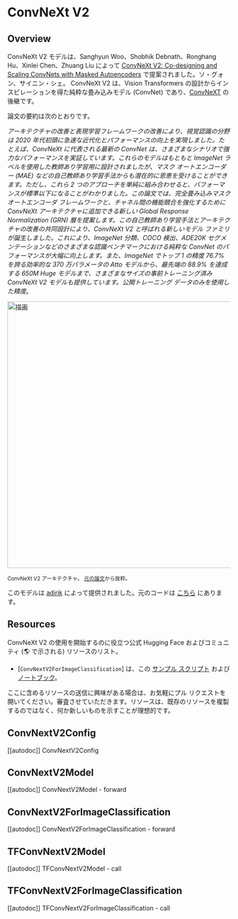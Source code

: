 <!--Copyright 2023 The HuggingFace Team. All rights reserved.

Licensed under the Apache License, Version 2.0 (the "License"); you may not use this file except in compliance with
the License. You may obtain a copy of the License at

http://www.apache.org/licenses/LICENSE-2.0

Unless required by applicable law or agreed to in writing, software distributed under the License is distributed on
an "AS IS" BASIS, WITHOUT WARRANTIES OR CONDITIONS OF ANY KIND, either express or implied. See the License for the
specific language governing permissions and limitations under the License.

⚠️ Note that this file is in Markdown but contain specific syntax for our doc-builder (similar to MDX) that may not be
rendered properly in your Markdown viewer.

-->

# ConvNeXt V2

## Overview

ConvNeXt V2 モデルは、Sanghyun Woo、Shobhik Debnath、Ronghang Hu、Xinlei Chen、Zhuang Liu によって [ConvNeXt V2: Co-designing and Scaling ConvNets with Masked Autoencoders](https://arxiv.org/abs/2301.00808) で提案されました。ソ・グォン、サイニン・シェ。
ConvNeXt V2 は、Vision Transformers の設計からインスピレーションを得た純粋な畳み込みモデル (ConvNet) であり、[ConvNeXT](convnext) の後継です。

論文の要約は次のとおりです。

*アーキテクチャの改善と表現学習フレームワークの改善により、視覚認識の分野は 2020 年代初頭に急速な近代化とパフォーマンスの向上を実現しました。たとえば、ConvNeXt に代表される最新の ConvNet は、さまざまなシナリオで強力なパフォーマンスを実証しています。これらのモデルはもともと ImageNet ラベルを使用した教師あり学習用に設計されましたが、マスク オートエンコーダー (MAE) などの自己教師あり学習手法からも潜在的に恩恵を受けることができます。ただし、これら 2 つのアプローチを単純に組み合わせると、パフォーマンスが標準以下になることがわかりました。この論文では、完全畳み込みマスク オートエンコーダ フレームワークと、チャネル間の機能競合を強化するために ConvNeXt アーキテクチャに追加できる新しい Global Response Normalization (GRN) 層を提案します。この自己教師あり学習手法とアーキテクチャの改善の共同設計により、ConvNeXt V2 と呼ばれる新しいモデル ファミリが誕生しました。これにより、ImageNet 分類、COCO 検出、ADE20K セグメンテーションなどのさまざまな認識ベンチマークにおける純粋な ConvNet のパフォーマンスが大幅に向上します。また、ImageNet でトップ 1 の精度 76.7% を誇る効率的な 370 万パラメータの Atto モデルから、最先端の 88.9% を達成する 650M Huge モデルまで、さまざまなサイズの事前トレーニング済み ConvNeXt V2 モデルも提供しています。公開トレーニング データのみを使用した精度*。

<img src="https://huggingface.co/datasets/huggingface/documentation-images/resolve/main/convnextv2_architecture.png"
alt="描画" width="600"/>

<small> ConvNeXt V2 アーキテクチャ。 <a href="https://arxiv.org/abs/2301.00808">元の論文</a>から抜粋。</small>

このモデルは [adirik](https://huggingface.co/adirik) によって提供されました。元のコードは [こちら](https://github.com/facebookresearch/ConvNeXt-V2) にあります。

## Resources

ConvNeXt V2 の使用を開始するのに役立つ公式 Hugging Face およびコミュニティ (🌎 で示される) リソースのリスト。

<PipelineTag pipeline="image-classification"/>

- [`ConvNextV2ForImageClassification`] は、この [サンプル スクリプト](https://github.com/huggingface/transformers/tree/main/examples/pytorch/image-classification) および [ノートブック](https://colab.research.google.com/github/huggingface/notebooks/blob/main/examples/image_classification.ipynb)。

ここに含めるリソースの送信に興味がある場合は、お気軽にプル リクエストを開いてください。審査させていただきます。リソースは、既存のリソースを複製するのではなく、何か新しいものを示すことが理想的です。

## ConvNextV2Config

[[autodoc]] ConvNextV2Config

## ConvNextV2Model

[[autodoc]] ConvNextV2Model
    - forward

## ConvNextV2ForImageClassification

[[autodoc]] ConvNextV2ForImageClassification
    - forward

## TFConvNextV2Model

[[autodoc]] TFConvNextV2Model
    - call


## TFConvNextV2ForImageClassification

[[autodoc]] TFConvNextV2ForImageClassification
    - call
